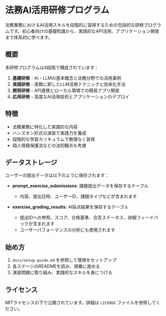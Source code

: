 # 法務AI活用研修プログラム

法務業務におけるAI活用スキルを段階的に習得するための包括的な研修プログラムです。初心者向けの基礎知識から、実践的なAPI活用、アプリケーション開発まで体系的に学べます。

## 概要

本研修プログラムは4段階で構成されています：

1. **基礎研修** - AI・LLMの基本概念と法務分野での活用事例
2. **実践研修** - 実務に即したLLM活用テクニックと効率化手法
3. **開発研修** - API連携とローカル環境での簡易アプリ開発
4. **応用研修** - 高度なAI活用技術とアプリケーションのデプロイ

## 特徴

- 法務業務に特化した実践的な内容
- ハンズオン形式の演習で実践力を養成
- 段階的な学習カリキュラムで無理なく習得
- 個人情報保護法などの法的観点も考慮

## データストレージ

ユーザーの提出データは以下のように保存されます：

- **prompt_exercise_submissions**: 課題提出データを保存するテーブル
  - 内容、提出日時、ユーザーID、課題タイプなどが含まれます

- **exercise_grading_results**: AI採点結果を保存するテーブル
  - 提出IDへの参照、スコア、合格基準、合否ステータス、詳細フィードバックが含まれます
  - ユーザーパフォーマンスの分析にも使用されます

## 始め方

1. `docs/setup-guide.md` を参照して環境をセットアップ
2. 各ステージのREADMEを読み、順番に進める
3. 演習問題に取り組み、実践的なスキルを身につける

## ライセンス

MITライセンスの下で公開されています。詳細は `LICENSE` ファイルを参照してください。   